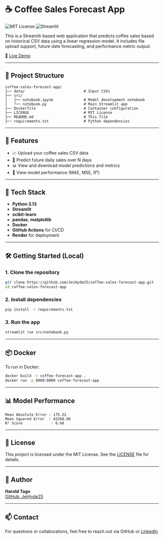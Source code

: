 
# ☕ Coffee Sales Forecast App

![MIT License](https://img.shields.io/badge/License-MIT-yellow.svg)
![Streamlit](https://img.shields.io/badge/Made%20with-Streamlit-orange)

This is a Streamlit-based web application that predicts coffee sales based on historical CSV data using a linear regression model. It includes file upload support, future date forecasting, and performance metric output.

🚀 [Live Demo](https://coffee-forecast-app.onrender.com)

---

## 📁 Project Structure

```
coffee-sales-forecast-app/
├── data/                           # Input CSVs
├── src/
│   ├── notebook.ipynb              # Model development notebook
│   └── notebook.py                 # Main Streamlit app
├── Dockerfile                      # Container configuration
├── LICENSE                         # MIT License
├── README.md                       # This file
├── requirements.txt                # Python dependencies
```

---

## 🔧 Features

- 📈 Upload your coffee sales CSV data
- 📅 Predict future daily sales over N days
- 📊 View and download model predictions and metrics
- 🧪 View model performance (MAE, MSE, R²)

---

## 🚀 Tech Stack

- **Python 3.13**
- **Streamlit**
- **scikit-learn**
- **pandas**, **matplotlib**
- **Docker**
- **GitHub Actions** for CI/CD
- **Render** for deployment

---

## 🛠️ Getting Started (Local)

### 1. Clone the repository
```bash
git clone https://github.com/JeiHyde25/coffee-sales-forecast-app.git
cd coffee-sales-forecast-app
```

### 2. Install dependencies
```bash
pip install -r requirements.txt
```

### 3. Run the app
```bash
streamlit run src/notebook.py
```

---

## 📦 Docker

To run in Docker:

```bash
docker build -t coffee-forecast-app .
docker run -p 8080:8080 coffee-forecast-app
```

---

## 📊 Model Performance

```
Mean Absolute Error : 175.22
Mean Squared Error  : 42268.66
R² Score             : 0.68
```

---

## 📄 License

This project is licensed under the MIT License. See the [LICENSE](./LICENSE) file for details.

---

## 👤 Author

**Harold Tago**  
[GitHub: JeiHyde25](https://github.com/JeiHyde25)

---

## 📫 Contact

For questions or collaborations, feel free to reach out via GitHub or [LinkedIn](https://www.linkedin.com/in/yourprofile)
